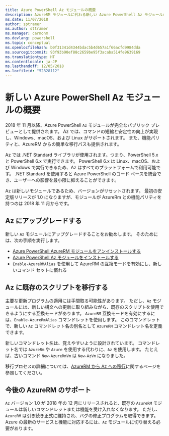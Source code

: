 ```yaml
---
title: Azure PowerShell Az モジュールの概要
description: AzureRM モジュールに代わる新しい Azure PowerShell Az モジュールの概要。
ms.date: 11/07/2018
author: sptramer
ms.author: sttramer
ms.manager: carmonm
ms.devlang: powershell
ms.topic: conceptual
ms.openlocfilehash: b0f31341d4344bdac5b4d657a1f66acfd9984dda
ms.sourcegitcommit: 93f93b90ef88c2659be95f3acaba514fe9639169
ms.translationtype: HT
ms.contentlocale: ja-JP
ms.lasthandoff: 12/05/2018
ms.locfileid: "52828112"
---
```

# <a name="introducing-the-new-azure-powershell-az-module"></a>新しい Azure PowerShell Az モジュールの概要

2018 年 11 月以降、Azure PowerShell `Az` モジュールが完全なパブリック プレビューとして提供されます。
Az では、コマンドの短縮と安定性の向上が実現し、Windows、macOS、および Linux がサポートされます。 また、機能パリティと、AzureRM からの簡単な移行パスも提供されます。

Az では .NET Standard ライブラリが使用されます。つまり、PowerShell 5.x と PowerShell 6.x で実行できます。
PowerShell 6.x は Linux、macOS、および Windows で実行できるため、Az はすべてのプラットフォームで利用可能です。
.NET Standard を使用すると Azure PowerShell のコード ベースを統合でき、ユーザーへの影響を最小限に抑えることができます。

Az は新しいモジュールであるため、バージョンがリセットされます。 最初の安定版リリースが 1.0 になりますが、モジュールが AzureRm との機能パリティを持つのは 2018 年 11 月からです。

## <a name="upgrade-to-az"></a>Az にアップグレードする

新しい `Az` モジュールにアップグレードすることをお勧めします。 そのためには、次の手順を実行します。

* [Azure PowerShell AzureRM モジュールをアンインストールする](/powershell/azure/uninstall-azurerm-ps)
* [Azure PowerShell Az モジュールをインストールする](/powershell/azure/install-az-ps)
* `Enable-AzureRMAlias` を使用して AzureRM の互換モードを有効にし、新しいコマンド セットに慣れる

## <a name="migrate-existing-scripts-to-az"></a>Az に既存のスクリプトを移行する

主要な更新プログラムの適用には手間取る可能性があります。 ただし、`Az` モジュールには、新しい構文への更新に取り組みながら、既存のスクリプトを使用できるようにする互換モードがあります。 `AzureRM` 互換モードを有効にするには、`Enable-AzureRmAlias` コマンドレットを使用します。 このコマンドレットで、新しい `Az` コマンドレット名の別名として `AzureRM` コマンドレット名を定義できます。

新しいコマンドレット名は、覚えやすいように設計されています。 コマンドレット名では `AzureRm` や `Azure` を使用する代わりに、`Az` を使用します。 たとえば、古いコマンド `New-AzureRmVm` は `New-AzVm` になりました。

移行プロセスの詳細については、[AzureRM から Az への移行](migrate-from-azurerm-to-az.md)に関するページを参照してください。

## <a name="the-future-of-support-for-azurerm"></a>今後の AzureRM のサポート

`Az` バージョン 1.0 が 2018 年の 12 月にリリースされると、既存の `AzureRM` モジュールは新しいコマンドレットまたは機能を受け入れなくなります。 ただし、`AzureRM` は引き続き正式に維持され、バグの修正プログラムを取得できます。 Azure の最新のサービスと機能に対応するには、`Az` モジュールに切り替える必要があります。
